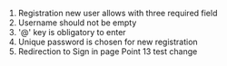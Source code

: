 1. Registration new user allows with three required field
2. Username should not be empty
3. '@' key is obligatory to enter
4. Unique password is chosen for new registration
5. Redirection to Sign in page
Point 13 test change
